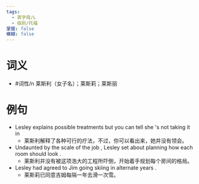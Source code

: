```yaml
---
tags:
  - 首字母/L
  - 级别/托福
掌握: false
模糊: false
---
```

# 词义
- #词性/n  莱斯利（女子名）；莱斯莉；莱斯丽
# 例句
- Lesley explains possible treatments but you can tell she 's not taking it in
	- 莱斯利解释了各种可行的疗法，不过，你可以看出来，她并没有领会。
- Undaunted by the scale of the job , Lesley set about planning how each room should look .
	- 莱斯利并没有被这项浩大的工程所吓倒，开始着手规划每个房间的格局。
- Lesley had agreed to Jim going skiing in alternate years .
	- 莱斯莉已同意吉姆每隔一年去滑一次雪。
